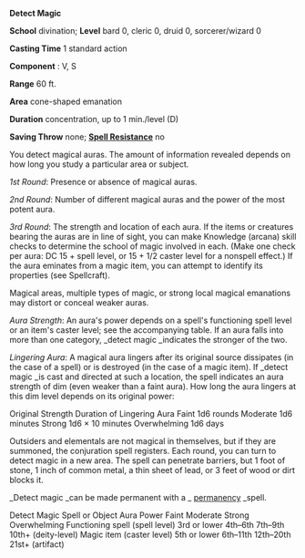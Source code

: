  **Detect Magic**

**School** divination; **Level** bard 0, cleric 0, druid 0, sorcerer/wizard 0

**Casting Time** 1 standard action

**Component** : V, S

**Range** 60 ft.

**Area** cone-shaped emanation

**Duration** concentration, up to 1 min./level (D)

**Saving Throw** none; **[Spell Resistance](../glossary.html#_spell-resistance)** no

You detect magical auras. The amount of information revealed depends on how long you study a particular area or subject.

_1st Round_: Presence or absence of magical auras.

_2nd Round_: Number of different magical auras and the power of the most potent aura.

_3rd Round_: The strength and location of each aura. If the items or creatures bearing the auras are in line of sight, you can make Knowledge (arcana) skill checks to determine the school of magic involved in each. (Make one check per aura: DC 15 + spell level, or 15 + 1/2 caster level for a nonspell effect.) If the aura eminates from a magic item, you can attempt to identify its properties (see Spellcraft).

Magical areas, multiple types of magic, or strong local magical emanations may distort or conceal weaker auras.

_Aura Strength_: An aura's power depends on a spell's functioning spell level or an item's caster level; see the accompanying table. If an aura falls into more than one category, _detect magic _indicates the stronger of the two.

_Lingering Aura_: A magical aura lingers after its original source dissipates (in the case of a spell) or is destroyed (in the case of a magic item). If _detect magic _is cast and directed at such a location, the spell indicates an aura strength of dim (even weaker than a faint aura). How long the aura lingers at this dim level depends on its original power:

<thead><tr>
<th>Original Strength</th>
<th>Duration of Lingering Aura</th>
</tr></thead><tbody>
<tr class="odd">
<td>Faint</td>
<td>1d6 rounds</td>
</tr>
<tr class="even">
<td>Moderate</td>
<td>1d6 minutes</td>
</tr>
<tr class="odd">
<td>Strong</td>
<td>1d6 × 10 minutes</td>
</tr>
<tr class="even">
<td>Overwhelming</td>
<td>1d6 days</td>
</tr>
</tbody>

Outsiders and elementals are not magical in themselves, but if they are summoned, the conjuration spell registers. Each round, you can turn to detect magic in a new area. The spell can penetrate barriers, but 1 foot of stone, 1 inch of common metal, a thin sheet of lead, or 3 feet of wood or dirt blocks it.

_Detect magic _can be made permanent with a _ [permanency](permanency.html#_permanency) _spell.

<caption>Detect Magic</caption><thead>
<tr>
<th rowspan="2">Spell or Object</th>
<th colspan="4">Aura Power</th>
</tr>
<tr>
<th>Faint</th>
<th>Moderate</th>
<th>Strong</th>
<th>Overwhelming</th>
</tr>
</thead><tbody>
<tr class="odd">
<td>Functioning spell (spell level)</td>
<td>3rd or lower</td>
<td>4th–6th</td>
<td>7th–9th</td>
<td>10th+ (deity-level)</td>
</tr>
<tr class="even">
<td>Magic item (caster level)</td>
<td>5th or lower</td>
<td>6th–11th</td>
<td>12th–20th</td>
<td>21st+ (artifact)</td>
</tr>
</tbody>

